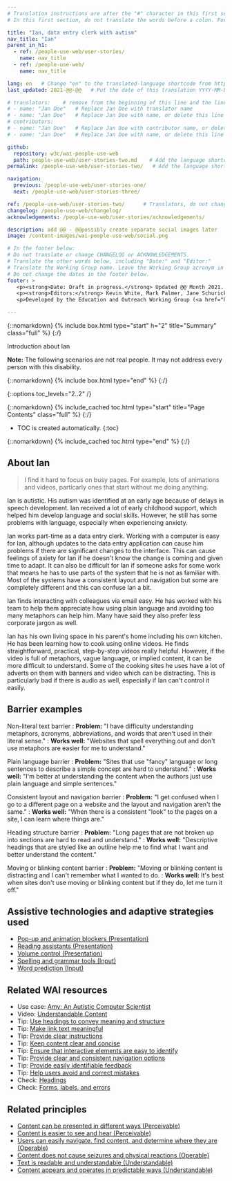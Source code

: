 ```yaml
---
# Translation instructions are after the "#" character in this first section. They are comments that do not show up in the web page. You do not need to translate the instructions after #.
# In this first section, do not translate the words before a colon. For example, do not translate "title:". Do translate the text after "title:".

title: "Ian, data entry clerk with autism"
nav_title: "Ian"
parent_in_h1:
  - ref: /people-use-web/user-stories/
    name: nav_title
  - ref: /people-use-web/
    name: nav_title

lang: en   # Change "en" to the translated-language shortcode from https://www.iana.org/assignments/language-subtag-registry/language-subtag-registry
last_updated: 2021-@@-@@   # Put the date of this translation YYYY-MM-DD (with month in the middle)

# translators:    # remove from the beginning of this line and the lines below: "# " (the hash sign and the space)
# - name: "Jan Doe"   # Replace Jan Doe with translator name
# - name: "Jan Doe"   # Replace Jan Doe with name, or delete this line if not multiple translators
# contributors:
# - name: "Jan Doe"   # Replace Jan Doe with contributor name, or delete this line if none
# - name: "Jan Doe"   # Replace Jan Doe with name, or delete this line if not multiple contributors

github:
  repository: w3c/wai-people-use-web
  path: people-use-web/user-stories-two.md    # Add the language shortcode to the middle of the filename, for example: people-use-web/user-stories-two.fr.md
permalink: /people-use-web/user-stories-two/   # Add the language shortcode to the end, with no slash at end, for example: /people-use-web/user-stories-two/fr

navigation:
  previous: /people-use-web/user-stories-one/
  next: /people-use-web/user-stories-three/

ref: /people-use-web/user-stories-two/      # Translators, do not change this
changelog: /people-use-web/changelog/
acknowledgements: /people-use-web/user-stories/acknowledgements/

description: add @@ - @@possibly create separate social images later
image: /content-images/wai-people-use-web/social.png

# In the footer below:
# Do not translate or change CHANGELOG or ACKNOWLEDGEMENTS.
# Translate the other words below, including "Date:" and "Editor:"
# Translate the Working Group name. Leave the Working Group acronym in English.
# Do not change the dates in the footer below.
footer: >
   <p><strong>Date: Draft in progress.</strong> Updated @@ Month 2021. First published Month 20@@. CHANGELOG.</p>
   <p><strong>Editors:</strong> Kevin White, Mark Palmer, Jane Schurick, and <a href="https://www.w3.org/People/shadi/">Shadi Abou_Zahra</a>.  <strong>Contributors:</strong> @@name, @@name, and <a href="https://www.w3.org/groups/wg/eowg/participants">participants of EOWG</a>. ACKNOWLEDGEMENTS lists past editors and additional contributors.</p>
   <p>Developed by the Education and Outreach Working Group (<a href="http://www.w3.org/WAI/EO/">EOWG</a>). Previously developed with the <a href="https://www.w3.org/WAI/EO/2008/wai-age-tf">WAI-AGE Task Force</a>, with support of the <a href="https://www.w3.org/WAI/WAI-AGE/">WAI-AGE Project</a>.</p>

---
```


{::nomarkdown}
{% include box.html type="start" h="2" title="Summary" class="full" %}
{:/}

Introduction about Ian

**Note:** The following scenarios are not real people. It may not address every person with this disability.

{::nomarkdown}
{% include box.html type="end" %}
{:/}


{::options toc_levels="2..2" /}

{::nomarkdown}
{% include_cached toc.html type="start" title="Page Contents" class="full" %}
{:/}

-   TOC is created automatically.
{:toc}

{::nomarkdown}
{% include_cached toc.html type="end" %}
{:/}

## About Ian

> I find it hard to focus on busy pages. For example, lots of animations and videos, particarly ones that start without me doing anything.

Ian is autistic. His autism was identified at an early age because of delays in speech development. Ian received a lot of early childhood support, which helped him develop language and social skills. However, he still has some problems with language, especially when experiencing anxiety.

Ian works part-time as a data entry clerk. Working with a computer is easy for Ian, although updates to the data entry application can cause him problems if there are significant changes to the interface. This can cause feelings of axiety for Ian if he doesn't know the change is coming and given time to adapt. It can also be difficult for Ian if someone asks for some work that means he has to use parts of the system that he is not as familiar with. Most of the systems have a consistent layout and navigation but some are completely different and this can confuse Ian a bit.  

Ian finds interacting with colleagues via email easy. He has worked with his team to help them appreciate how using plain language and avoiding too many metaphors can help him. Many have said they also prefer less corporate jargon as well. 

Ian has his own living space in his parent's home including his own kitchen. He has been learning how to cook using online videos. He finds straightforward, practical, step-by-step videos really helpful. However, if the video is full of metaphors, vague language, or implied content, it can be more difficult to understand. Some of the cooking sites he uses have a lot of adverts on them with banners and video which can be distracting. This is particularly bad if there is audio as well, especially if Ian can't control it easily.

## Barrier examples

Non-literal text barrier
: **Problem:** "I have difficulty understanding metaphors, acronyms, abbreviations, and words that aren't used in their literal sense."
: **Works well:** "Websites that spell everything out and don't use metaphors are easier for me to understand."

Plain language barrier
: **Problem:** "Sites that use "fancy" language or long sentences to describe a simple concept are hard to understand."
: **Works well:** "I'm better at understanding the content when the authors just use plain language and simple sentences."

Consistent layout and navigation barrier
: **Problem:** "I get confused when I go to a different page on a website and the layout and navigation aren't the same."
: **Works well:** "When there is a consistent "look" to the pages on a site, I can learn where things are."

Heading structure barrier
: **Problem:** "Long pages that are not broken up into sections are hard to read and understand."
: **Works well:** "Descriptive headings that are styled like an outline help me to find what I want and better understand the content."

Moving or blinking content barrier
: **Problem:** "Moving or blinking content is distracting and I can't remember what I wanted to do.
: **Works well:** It's best when sites don't use moving or blinking content but if they do, let me turn it off."

## Assistive technologies and adaptive strategies used

* [Pop-up and animation blockers (Presentation)](/people-use-web/tools-techniques-presentation/#blockers)
* [Reading assistants (Presentation)](/people-use-web/tools-techniques-presentation/#reading)
* [Volume control (Presentation)](/people-use-web/tools-techniques-presentation/#volume)
* [Spelling and grammar tools (Input)](/people-use-web/tools-techniques-input/#lexical)
* [Word prediction (Input)](/people-use-web/tools-techniques-input/#prediction)

## Related WAI resources

* Use case: [Amy: An Autistic Computer Scientist](https://www.w3.org/TR/coga-usable/#amy-an-autistic-computer-scientist)
* Video: [Understandable Content](https://www.w3.org/WAI/perspective-videos/understandable/)
* Tip: [Use headings to convey meaning and structure](https://www.w3.org/WAI/tips/writing/#use-headings-to-convey-meaning-and-structure)
* Tip: [Make link text meaningful](https://www.w3.org/WAI/tips/writing/#make-link-text-meaningful)
* Tip: [Provide clear instructions](https://www.w3.org/WAI/tips/writing/#provide-clear-instructions)
* Tip: [Keep content clear and concise](https://www.w3.org/WAI/tips/writing/#keep-content-clear-and-concise)
* Tip: [Ensure that interactive elements are easy to identify](https://www.w3.org/WAI/tips/designing/#ensure-that-interactive-elements-are-easy-to-identify)
* Tip: [Provide clear and consistent navigation options](https://www.w3.org/WAI/tips/designing/#provide-clear-and-consistent-navigation-options)
* Tip: [Provide easily identifiable feedback](https://www.w3.org/WAI/tips/designing/#provide-easily-identifiable-feedback)
* Tip: [Help users avoid and correct mistakes](https://www.w3.org/WAI/tips/developing/#help-users-avoid-and-correct-mistakes)
* Check: [Headings](https://www.w3.org/WAI/test-evaluate/preliminary/#headings)
* Check: [Forms, labels, and errors](https://www.w3.org/WAI/test-evaluate/preliminary/#forms)

## Related principles

* [Content can be presented in different ways (Perceivable)](https://www.w3.org/WAI/fundamentals/accessibility-principles/#adaptable)
* [Content is easier to see and hear (Perceivable)](https://www.w3.org/WAI/fundamentals/accessibility-principles/#distinguishable)
* [Users can easily navigate, find content, and determine where they are (Operable)](https://www.w3.org/WAI/fundamentals/accessibility-principles/#navigable)
* [Content does not cause seizures and physical reactions (Operable)](https://www.w3.org/WAI/fundamentals/accessibility-principles/#safe)
* [Text is readable and understandable (Understandable)](https://www.w3.org/WAI/fundamentals/accessibility-principles/#readable)
* [Content appears and operates in predictable ways (Understandable)](https://www.w3.org/WAI/fundamentals/accessibility-principles/#predictable)
